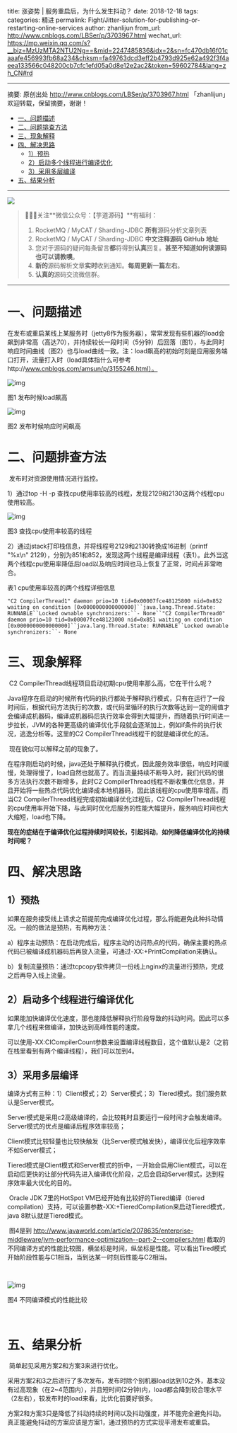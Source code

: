 title: 涨姿势 | 服务重启后，为什么发生抖动？
date: 2018-12-18
tags:
categories: 精进
permalink: Fight/Jitter-solution-for-publishing-or-restarting-online-services
author: zhanlijun
from_url: http://www.cnblogs.com/LBSer/p/3703967.html
wechat_url: https://mp.weixin.qq.com/s?__biz=MzUzMTA2NTU2Ng==&mid=2247485836&idx=2&sn=fc470db16f01caaafe456993fb68a234&chksm=fa49763dcd3eff2b4793d925e62a492f3f4aeea133566c048200cb7cfc1efd05a0d8e12e2ac2&token=59602784&lang=zh_CN#rd

-------

摘要: 原创出处 http://www.cnblogs.com/LBSer/p/3703967.html 「zhanlijun」欢迎转载，保留摘要，谢谢！

- [一、问题描述](http://www.iocoder.cn/Fight/Jitter-solution-for-publishing-or-restarting-online-services/)
- [二、问题排查方法](http://www.iocoder.cn/Fight/Jitter-solution-for-publishing-or-restarting-online-services/)
- [三、现象解释](http://www.iocoder.cn/Fight/Jitter-solution-for-publishing-or-restarting-online-services/)
- [四、解决思路](http://www.iocoder.cn/Fight/Jitter-solution-for-publishing-or-restarting-online-services/)
  - [1）预热](http://www.iocoder.cn/Fight/Jitter-solution-for-publishing-or-restarting-online-services/)
  - [2）启动多个线程进行编译优化](http://www.iocoder.cn/Fight/Jitter-solution-for-publishing-or-restarting-online-services/)
  - [3）采用多层编译](http://www.iocoder.cn/Fight/Jitter-solution-for-publishing-or-restarting-online-services/)
- [五、结果分析](http://www.iocoder.cn/Fight/Jitter-solution-for-publishing-or-restarting-online-services/)

-------

![](http://www.iocoder.cn/images/common/wechat_mp_2017_07_31.jpg)

> 🙂🙂🙂关注**微信公众号：【芋道源码】**有福利：
> 1. RocketMQ / MyCAT / Sharding-JDBC **所有**源码分析文章列表
> 2. RocketMQ / MyCAT / Sharding-JDBC **中文注释源码 GitHub 地址**
> 3. 您对于源码的疑问每条留言**都**将得到**认真**回复。**甚至不知道如何读源码也可以请教噢**。
> 4. **新的**源码解析文章**实时**收到通知。**每周更新一篇左右**。
> 5. **认真的**源码交流微信群。

-------

# 一、问题描述

​      在发布或重启某线上某服务时（jetty8作为服务器），常常发现有些机器的load会飙到非常高（高达70），并持续较长一段时间（5分钟）后回落（图1），与此同时响应时间曲线（图2）也与load曲线一致。注：load飙高的初始时刻是应用服务端口打开，流量打入时（load具体指什么可参考http://www.cnblogs.com/amsun/p/3155246.html）。



![img](http://static.iocoder.cn/de390c074a61d93ce490a328cf6f420d)

图1 发布时候load飙高



![img](http://static.iocoder.cn/81155f907866b3780bce21ecc623639a)

图2 发布时候响应时间飙高



# 二、问题排查方法

​     发布时对资源使用情况进行监控。

1）通过top -H -p 查找cpu使用率较高的线程，发现2129和2130这两个线程cpu使用较高。

![img](http://static.iocoder.cn/7c2f1afedf05820d77f8d9f4e76a96e6)

图3 查找cpu使用率较高的线程



2）通过jstack打印栈信息，并将线程号2129和2130转换成16进制（printf "%x\n" 2129），分别为851和852，发现这两个线程是编译线程（表1）。此外当这两个线程cpu使用率降低后load以及响应时间也马上恢复了正常，时间点非常吻合。



表1 cpu使用率较高的两个线程详细信息

```
"C2 CompilerThread1" daemon prio=10 tid=0x00007fce48125800 nid=0x852 waiting on condition [0x0000000000000000]``java.lang.Thread.State: RUNNABLE``Locked ownable synchronizers:``- None``"C2 CompilerThread0" daemon prio=10 tid=0x00007fce48123000 nid=0x851 waiting on condition [0x0000000000000000]``java.lang.Thread.State: RUNNABLE``Locked ownable synchronizers:``- None
```

# 三、现象解释

​      C2 CompilerThread线程项目启动初期cpu使用率那么高，它在干什么呢？

​      Java程序在启动的时候所有代码的执行都处于解释执行模式，只有在运行了一段时间后，根据代码方法执行的次数，或代码里循环的执行次数等达到一定的阈值才会编译成机器码，编译成机器码后执行效率会得到大幅提升，而随着执行时间进一步拉长，JVM的各种更高级的编译优化手段就会逐渐加上，例如if条件的执行状况，逃逸分析等。这里的C2 CompilerThread线程干的就是编译优化的活。

​     现在貌似可以解释之前的现象了。

​     在程序刚启动的时候，java还处于解释执行模式，因此服务效率很低，响应时间缓慢，处理得慢了，load自然也就高了。而当流量持续不断导入时，我们代码的很多方法执行次数不断增多，此时C2 CompilerThread线程不断收集优化信息，并且开始将一些热点代码优化编译成本地机器码，因此该线程的cpu使用率增高。而当C2 CompilerThread线程完成初始编译优化过程后，C2 CompilerThread线程的cpu使用率开始下降，与此同时优化后服务的性能大幅提升，服务响应时间也大大缩短，load也下降。

​     **现在的症结在于编译优化过程持续时间较长，引起抖动**。**如何降低编译优化的持续时间呢？**

# 四、解决思路

## 1）预热

​      如果在服务接受线上请求之前提前完成编译优化过程，那么将能避免此种抖动情况。一般的做法是预热，有两种方法：

​      a）程序主动预热：在启动完成后，程序主动的访问热点的代码，确保主要的热点代码已被编译成机器码后再放入流量，可通过-XX:+PrintCompilation来确认。

​      b）复制流量预热：通过tcpcopy软件拷贝一份线上nginx的流量进行预热，完成之后再导入线上流量。

## 2）启动多个线程进行编译优化

​     如果能加快编译优化速度，那也能降低解释执行阶段导致的抖动时间。因此可以多拿几个线程来做编译，加快达到高峰性能的速度。

​     可以使用-XX:CICompilerCount参数来设置编译线程数目，这个值默认是2（之前在栈里看到有两个编译线程），我们可以加到4。

## 3）采用多层编译

​      编译方式有三种：1）Client模式；2）Server模式；3）Tiered模式。我们服务默认是Server模式。

​      Server模式是采用c2高级编译的，会比较耗时且要运行一段时间才会触发编译。 Server模式的优点是编译后程序效率较高；

​      Client模式比较轻量也比较快触发（比Server模式触发快），编译优化后程序效率不如Server模式；

​      Tiered模式是Client模式和Server模式的折中，一开始会启用Client模式，可以在启动后更快的让部分代码先进入编译优化阶段，之后会启动Server模式，达到程序效率最大优化的目的。

​      Oracle JDK 7里的HotSpot VM已经开始有比较好的Tiered编译（tiered compilation）支持，可以设置参数-XX:+TieredCompilation来启动Tiered模式，java 8默认就是Tiered模式。

​      图4是到 http://www.javaworld.com/article/2078635/enterprise-middleware/jvm-performance-optimization--part-2--compilers.html 截取的不同编译方式的性能比较图，横坐标是时间，纵坐标是性能。可以看出Tired模式开始阶段性能与C1相当，当到达某一时刻后性能与C2相当。

​

![img](http://static.iocoder.cn/df63910bcdd1cd6ce9c9c59af06c8682)

图4 不同编译模式的性能比较

​

# 五、结果分析

​       简单起见采用方案2和方案3来进行优化。

​       采用方案2和3之后进行了多次发布，发布时除个别机器load达到10之外，基本没有过高现象（在2~4范围内），并且短时间(2分钟)内，load都会降到较合理水平（2左右），较发布时的load来看，比优化前要好很多。

​      方案2和方案3只是降低了抖动持续的时间以及抖动强度，并不能完全避免抖动。真正能避免抖动的方案应该是方案1，通过预热的方式实现平滑发布或重启。
